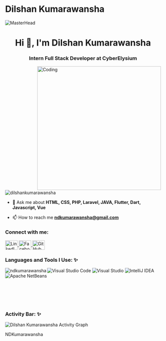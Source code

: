 # Dilshan Kumarawansha
![MasterHead](https://img.freepik.com/free-vector/programmer-work-with-working-day-symbols-flat-illustration_1284-60322.jpg?w=826&t=st=1689404434~exp=1689405034~hmac=e5a3901daf190904d21571e08baf9d22290edd3603e7453fe1a6f9ba0d31a3ca)

<h1 align="center">Hi 👋, I'm Dilshan Kumarawansha</h1>
<h3 align="center">Intern Full Stack Developer at CyberElysium</h3>
<img align="right" alt="Coding" width="400" src="https://raw.githubusercontent.com/onimur/.github/master/.resources/git-header.svg">
<!--  <img width="55%" align="right" alt="Github" src="" /> -->

<p align="left"> <img src="https://komarev.com/ghpvc/?username=nimeshdkumarawansha&label=Profile%20views&color=0e75b6&style=flat" alt="dilshankumarawansha" /> </p>

- 💬 Ask me about **HTML, CSS, PHP, Laravel, JAVA, Flutter, Dart, Javascript, Vue**

- 📫 How to reach me **ndkumarawansha@gmail.com**

<h3 align="left">Connect with me:</h3>
<p align="left">
  <a href="https://www.linkedin.com/in/ndkumarawansha/" target="_blank">
  <img align="center" src="https://raw.githubusercontent.com/rahuldkjain/github-profile-readme-generator/master/src/images/icons/Social/linked-in-alt.svg" alt="LinkedIn" height="30" width="40" />
</a>
<a href="https://www.facebook.com/ndkbrands?mibextid=ZbWKwL" target="_blank">
  <img align="center" src="https://raw.githubusercontent.com/rahuldkjain/github-profile-readme-generator/master/src/images/icons/Social/facebook.svg" alt="Facebook" height="30" width="40" />
</a>
<a href="https://github.com/nimeshdkumarawansha" target="_blank">
  <img align="center" src="https://raw.githubusercontent.com/rahuldkjain/github-profile-readme-generator/master/src/images/icons/Social/github.svg" alt="GitHub" height="30" width="40" />
</a>

</p>
<h3 align="left">Languages and Tools I Use: ✨</h3>
<p><img align="left" src="https://github-readme-stats.vercel.app/api/top-langs?username=nimeshdkumarawansha&show_icons=true&locale=en&layout=compact" alt="ndkumarawansha" /></p>

![Visual Studio Code](https://img.shields.io/badge/Visual%20Studio%20Code-0078d7.svg?style=for-the-badge&logo=visual-studio-code&logoColor=white)
![Visual Studio](https://img.shields.io/badge/Visual%20Studio-5C2D91.svg?style=for-the-badge&logo=visual-studio&logoColor=white)
![IntelliJ IDEA](https://img.shields.io/badge/IntelliJ%20IDEA-000000.svg?style=for-the-badge&logo=intellij-idea&logoColor=FF69B4)
![Apache NetBeans](https://img.shields.io/badge/Apache%20NetBeans-FF69B4.svg?style=for-the-badge&logo=apache-netbeans-ide&logoColor=1E90FF)


<br>
<br>
<br>
<br>
<h3 align="left">Activity Bar: ✨</h3>

<div><img  alt="Dilshan Kumarawansha Activity Graph" src="https://github-profile-summary-cards.vercel.app/api/cards/profile-details?username=nimeshdkumarawansha&theme=gruvbox"/></div>

NDKumarawansha

